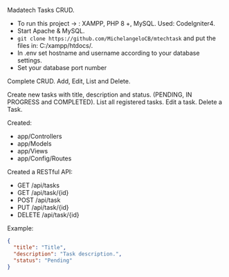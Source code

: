Madatech Tasks CRUD.


- To run this project -> : XAMPP, PHP 8 +, MySQL. Used: CodeIgniter4.
- Start Apache & MySQL.
- `` git clone https://github.com/MichelangeloCB/mtechtask `` and put the files in: C:/xampp/htdocs/.
- In .env set hostname and username according to your database settings.
- Set your database port number

Complete CRUD. Add, Edit, List and Delete.

Create new tasks with title, description and status. (PENDING, IN PROGRESS and COMPLETED).
List all registered tasks.
Edit a task.
Delete a Task.


Created:

 * app/Controllers
 * app/Models
 * app/Views
 * app/Config/Routes


Created a RESTful API:

* GET /api/tasks
* GET /api/task/{id}
* POST /api/task
* PUT /api/task/{id}
* DELETE /api/task/{id}

Example:
  ```json
{
	"title": "Title",
	"description": "Task description.",
	"status": "Pending"
}
```
